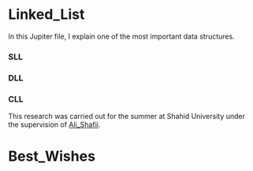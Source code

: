 # Linked_List
In this Jupiter file, I explain one of the most important data structures.
### SLL
### DLL
### CLL
This research was carried out for the summer at Shahid University under the supervision of [Ali_Shafii](https://github.com/shafiee-ali).
# Best_Wishes
